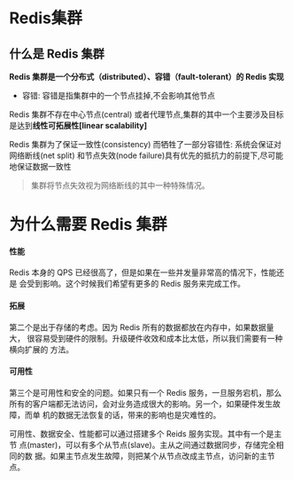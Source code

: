 # Redis集群

## 什么是 Redis 集群

**Redis 集群是一个分布式（distributed）、容错（fault-tolerant）的 Redis 实现**

- 容错: 容错是指集群中的一个节点挂掉,不会影响其他节点

Redis 集群不存在中心节点(central) 或者代理节点,集群的其中一个主要涉及目标是达到**线性可拓展性[linear scalability]**

Redis 集群为了保证一致性(consistency) 而牺牲了一部分容错性: 系统会保证对网络断线(net split) 和节点失效(node failure)具有优先的抵抗力的前提下,尽可能地保证数据一致性

> 集群将节点失效视为网络断线的其中一种特殊情况。

# 为什么需要 Redis 集群

#### 性能

Redis 本身的 QPS 已经很高了，但是如果在一些并发量非常高的情况下，性能还是 会受到影响。这个时候我们希望有更多的 Redis 服务来完成工作。

#### 拓展

第二个是出于存储的考虑。因为 Redis 所有的数据都放在内存中，如果数据量大， 很容易受到硬件的限制。升级硬件收效和成本比太低，所以我们需要有一种横向扩展的 方法。

#### 可用性

第三个是可用性和安全的问题。如果只有一个 Redis 服务，一旦服务宕机，那么所有的客户端都无法访问，会对业务造成很大的影响。另一个，如果硬件发生故障，而单 机的数据无法恢复的话，带来的影响也是灾难性的。

可用性、数据安全、性能都可以通过搭建多个 Reids 服务实现。其中有一个是主节 点(master)，可以有多个从节点(slave)。主从之间通过数据同步，存储完全相同的数 据。如果主节点发生故障，则把某个从节点改成主节点，访问新的主节点。

## 